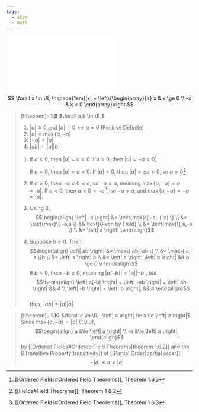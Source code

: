 ```yaml
---
tags:
  - atom
  - math
---
```

![450|center](general-abs-value.excalidraw.md)
$$ \forall x \in \R, \hspace{1em}|x| = \left\{\begin{array}{lr}
	x & x \ge 0 \\
	-x & x < 0
\end{array}\right.$$
> [!theorem]- **1.9** $\forall a,b \in \R,$ <ol> <li>$|a| \ge 0$ and $|a| = 0 \leftrightarrow a = 0$ (Positive Definite)</li> <li>$\left| a \right| = \max\{ a,-a \}$</li> <li>$|-a| = |a|$</li> <li>$\left| ab \right| = \left| a \right|\left| b \right|$</li> </ol>
> 1. If $a \geq 0$, then $\left| a \right| = a \geq 0$
>    If $a \leq 0$, then $\left| a \right| = -a \geq 0$[^1]
>    
>    If $a = 0$, then $\left| a \right| = a = 0$.
>    If $\left| a \right| = 0$, then $\left| a \right| = \pm a = 0$, so $a = 0$[^2]
> 
> 2. If $a \geq 0$, then $-a \leq 0 \leq a$, so $-a \leq a$, meaning $\max \{a,-a \} = a = |a|$.
>    If $a < 0$, then $a < 0 < -a$[^1], so $-a > a$, and $\max \{a,-a \} = -a = |a|$.
> 
> 3. Using 3,
>    $$\begin{align}
> 	\left| -a \right| &= \text{max}\{ -a,-(-a) \} \\
> 	&= \text{max}\{ -a,a \} && \text{Given by Field} \\
> 	&= \text{max}\{ a,-a \} \\
> 	&= \left| a \right| 
> \end{align}$$
> 4. Suppose $b \ge 0$. Then
>    $$\begin{align}
> 	\left| ab \right| &= \max\{ ab,-ab \} \\
> 	&= \max\{ a,-a \}b \\
> 	&= \left| a \right| b \\
> 	&= \left| a \right| \left| b \right| && b \ge 0 \\
> \end{align}$$
>    If $b < 0$, then $-b \geq 0$, meaning $\left| a(-b) \right| = \left| a \right|\left| -b \right|$, but
>    $$\begin{align}
>    \left| a(-b) \right| = \left| -ab \right| = \left| ab \right| && 4 \\
>    \left| -b \right| = \left| b \right|,  && 4
> 	\end{align}$$  
>    thus, $\left| ab \right| = \left| a \right|\left| b \right|$

> [!theorem]- **1.10** $\forall a \in \R, -\left| a \right| \le a \le \left| a \right|$
> Since $\max\{ a,-a \} = \left| a \right|$ (1.9.3),
> $$\begin{align}
> 	a &\le \left| a \right|  \\
> 	-a &\le \left| a \right|,
> \end{align}$$
> by [[Ordered Fields#Ordered Field Theorems|theorem 1.6.2]] and the [[Transitive Property|transitivity]] of [[Partial Order|partial order]],
> $$-\left| a \right| \le a \le \left| a \right| $$

[^1]: [[Ordered Fields#Ordered Field Theorems]], Theorem 1.6.3
[^2]: [[Fields#Field Theorems]], Theorem 1 & 2

